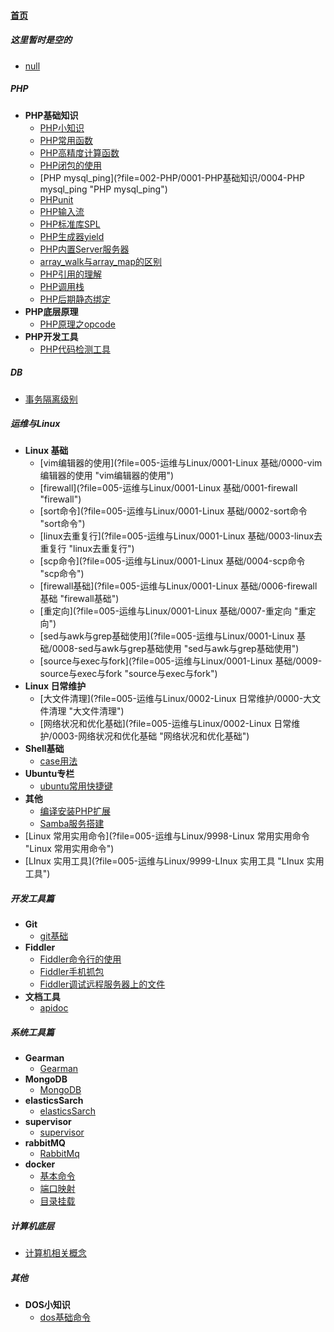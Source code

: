 
#### [首页](?file=首页 "返回首页")

##### 这里暂时是空的
- [null](?file=001-这里暂时是空的/0000-null "null")

##### PHP
- **PHP基础知识**
    - [PHP小知识](?file=002-PHP/0001-PHP基础知识/0000-PHP小知识 "PHP小知识")
    - [PHP常用函数](?file=002-PHP/0001-PHP基础知识/0001-PHP常用函数 "PHP常用函数")
    - [PHP高精度计算函数](?file=002-PHP/0001-PHP基础知识/0002-PHP高精度计算函数 "PHP高精度计算函数")
    - [PHP闭包的使用](?file=002-PHP/0001-PHP基础知识/0003-PHP闭包的使用 "PHP闭包的使用")
    - [PHP mysql_ping](?file=002-PHP/0001-PHP基础知识/0004-PHP mysql_ping "PHP mysql_ping")
    - [PHPunit](?file=002-PHP/0001-PHP基础知识/0005-PHPunit "PHPunit")
    - [PHP输入流](?file=002-PHP/0001-PHP基础知识/0006-PHP输入流 "PHP输入流")
    - [PHP标准库SPL](?file=002-PHP/0001-PHP基础知识/0007-PHP标准库SPL "PHP标准库SPL")
    - [PHP生成器yield](?file=002-PHP/0001-PHP基础知识/0008-PHP生成器yield "PHP生成器yield")
    - [PHP内置Server服务器](?file=002-PHP/0001-PHP基础知识/0009-PHP内置Server服务器 "PHP内置Server服务器")
    - [array_walk与array_map的区别](?file=002-PHP/0001-PHP基础知识/0010-array_walk与array_map的区别 "array_walk与array_map的区别")
    - [PHP引用的理解](?file=002-PHP/0001-PHP基础知识/0011-PHP引用的理解 "PHP引用的理解")
    - [PHP调用栈](?file=002-PHP/0001-PHP基础知识/0012-PHP调用栈 "PHP调用栈")
    - [PHP后期静态绑定](?file=002-PHP/0001-PHP基础知识/0013-PHP后期静态绑定 "PHP后期静态绑定")
- **PHP底层原理**
    - [PHP原理之opcode](?file=002-PHP/0002-PHP底层原理/0000-PHP原理之opcode "PHP原理之opcode")
- **PHP开发工具**
    - [PHP代码检测工具](?file=002-PHP/0003-PHP开发工具/0001-PHP代码检测工具 "PHP代码检测工具")

##### DB
- [事务隔离级别](?file=004-DB/0000-事务隔离级别 "事务隔离级别")

##### 运维与Linux
- **Linux 基础**
    - [vim编辑器的使用](?file=005-运维与Linux/0001-Linux 基础/0000-vim编辑器的使用 "vim编辑器的使用")
    - [firewall](?file=005-运维与Linux/0001-Linux 基础/0001-firewall "firewall")
    - [sort命令](?file=005-运维与Linux/0001-Linux 基础/0002-sort命令 "sort命令")
    - [linux去重复行](?file=005-运维与Linux/0001-Linux 基础/0003-linux去重复行 "linux去重复行")
    - [scp命令](?file=005-运维与Linux/0001-Linux 基础/0004-scp命令 "scp命令")
    - [firewall基础](?file=005-运维与Linux/0001-Linux 基础/0006-firewall基础 "firewall基础")
    - [重定向](?file=005-运维与Linux/0001-Linux 基础/0007-重定向 "重定向")
    - [sed与awk与grep基础使用](?file=005-运维与Linux/0001-Linux 基础/0008-sed与awk与grep基础使用 "sed与awk与grep基础使用")
    - [source与exec与fork](?file=005-运维与Linux/0001-Linux 基础/0009-source与exec与fork "source与exec与fork")
- **Linux 日常维护**
    - [大文件清理](?file=005-运维与Linux/0002-Linux 日常维护/0000-大文件清理 "大文件清理")
    - [网络状况和优化基础](?file=005-运维与Linux/0002-Linux 日常维护/0003-网络状况和优化基础 "网络状况和优化基础")
- **Shell基础**
    - [case用法](?file=005-运维与Linux/0003-Shell基础/0003-case用法 "case用法")
- **Ubuntu专栏**
    - [ubuntu常用快捷键](?file=005-运维与Linux/0004-Ubuntu专栏/0000-ubuntu常用快捷键 "ubuntu常用快捷键")
- **其他**
    - [编译安装PHP扩展](?file=005-运维与Linux/0017-其他/0001-编译安装PHP扩展 "编译安装PHP扩展")
    - [Samba服务搭建](?file=005-运维与Linux/0017-其他/0005-Samba服务搭建 "Samba服务搭建")
- [Linux 常用实用命令](?file=005-运维与Linux/9998-Linux 常用实用命令 "Linux 常用实用命令")
- [LInux 实用工具](?file=005-运维与Linux/9999-LInux 实用工具 "LInux 实用工具")

##### 开发工具篇
- **Git**
    - [git基础](?file=006-开发工具篇/0001-Git/001-git基础 "git基础")
- **Fiddler**
    - [Fiddler命令行的使用](?file=006-开发工具篇/0002-Fiddler/0000-Fiddler命令行的使用 "Fiddler命令行的使用")
    - [Fiddler手机抓包](?file=006-开发工具篇/0002-Fiddler/0001-Fiddler手机抓包 "Fiddler手机抓包")
    - [Fiddler调试远程服务器上的文件](?file=006-开发工具篇/0002-Fiddler/0002-Fiddler调试远程服务器上的文件 "Fiddler调试远程服务器上的文件")
- **文档工具**
    - [apidoc](?file=006-开发工具篇/0003-文档工具/000-apidoc "apidoc")

##### 系统工具篇
- **Gearman**
    - [Gearman](?file=007-系统工具篇/0000-Gearman/0000-Gearman "Gearman")
- **MongoDB**
    - [MongoDB](?file=007-系统工具篇/0001-MongoDB/0001-MongoDB "MongoDB")
- **elasticsSarch**
    - [elasticsSarch](?file=007-系统工具篇/0002-elasticsSarch/0002-elasticsSarch "elasticsSarch")
- **supervisor**
    - [supervisor](?file=007-系统工具篇/0003-supervisor/0003-supervisor "supervisor")
- **rabbitMQ**
    - [RabbitMq](?file=007-系统工具篇/0004-rabbitMQ/0000-RabbitMq "RabbitMq")
- **docker**
    - [基本命令](?file=007-系统工具篇/0005-docker/0001-基本命令 "基本命令")
    - [端口映射](?file=007-系统工具篇/0005-docker/0005-端口映射 "端口映射")
    - [目录挂载](?file=007-系统工具篇/0005-docker/0006-目录挂载 "目录挂载")

##### 计算机底层
- [计算机相关概念](?file=008-计算机底层/0001-计算机相关概念 "计算机相关概念")

##### 其他
- **DOS小知识**
    - [dos基础命令](?file=099-其他/0001-DOS小知识/0001-dos基础命令 "dos基础命令")
